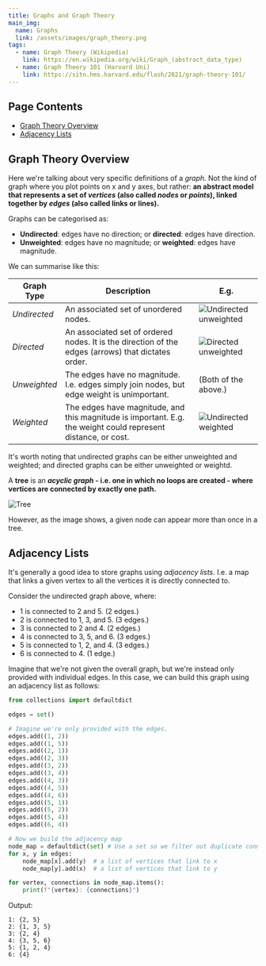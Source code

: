 ```yaml
---
title: Graphs and Graph Theory
main_img:
  name: Graphs
  link: /assets/images/graph_theory.png
tags: 
  - name: Graph Theory (Wikipedia)
    link: https://en.wikipedia.org/wiki/Graph_(abstract_data_type)
  - name: Graph Theory 101 (Harvard Uni)
    link: https://sitn.hms.harvard.edu/flash/2021/graph-theory-101/
---
```


## Page Contents

- [Graph Theory Overview](#graph-theory-overview)
- [Adjacency Lists](#adjacency-lists)

## Graph Theory Overview

Here we're talking about very specific definitions of a _graph_.  Not the kind of graph where you plot points on x and y axes, but rather: **an abstract model that represents a set of _vertices_ (also called _nodes_ or _points_), linked together by _edges_ (also called links or lines).**

Graphs can be categorised as:

- **Undirected**: edges have no direction; or **directed**: edges have direction.
- **Unweighted**: edges have no magnitude; or **weighted**: edges have magnitude.

We can summarise like this:

|Graph Type|Description|E.g.|
|----------|-----------|----|
|_Undirected_|An associated set of unordered nodes.|![Undirected unweighted](/assets/images/undirected_unweighted.png)|
|_Directed_|An associated set of ordered nodes. It is the direction of the edges (arrows) that dictates order.|![Directed unweighted](/assets/images/directed_unweighted.png)|
|_Unweighted_|The edges have no magnitude. I.e. edges simply join nodes, but edge weight is unimportant.|(Both of the above.)
|_Weighted_|The edges have magnitude, and this magnitude is important.  E.g. the weight could represent distance, or cost.|![Undirected weighted](/assets/images/undirected_weighted.png)|

It's worth noting that undirected graphs can be either unweighted and weighted; and directed graphs can be either unweighted or weightd.

A **tree** is an **_acyclic graph_ - i.e. one in which no loops are created - where vertices are connected by exactly one path.**

![Tree](/assets/images/graph_tree.png)

However, as the image shows, a given node can appear more than once in a tree.

## Adjacency Lists

It's generally a good idea to store graphs using _adjacency lists_.  I.e. a map that links a given vertex to all the vertices it is directly connected to.

Consider the undirected graph above, where:

- 1 is connected to 2 and 5. (2 edges.)
- 2 is connected to 1, 3, and 5. (3 edges.)
- 3 is connected to 2 and 4. (2 edges.)
- 4 is connected to 3, 5, and 6. (3 edges.)
- 5 is connected to 1, 2, and 4. (3 edges.)
- 6 is connected to 4. (1 edge.)

Imagine that we're not given the overall graph, but we're instead only provided with individual edges. In this case, we can build this graph using an adjacency list as follows:

```python
from collections import defaultdict

edges = set()

# Imagine we're only provided with the edges.
edges.add((1, 2))
edges.add((1, 5))
edges.add((2, 1))
edges.add((2, 3))
edges.add((3, 2))
edges.add((3, 4))
edges.add((4, 3))
edges.add((4, 5))
edges.add((4, 6))
edges.add((5, 1))
edges.add((5, 2))
edges.add((5, 4))
edges.add((6, 4))

# Now we build the adjacency map
node_map = defaultdict(set) # Use a set so we filter out duplicate connections
for x, y in edges:
    node_map[x].add(y)  # a list of vertices that link to x
    node_map[y].add(x)  # a list of vertices that link to y

for vertex, connections in node_map.items():
    print(f"{vertex}: {connections}")
```

Output:

```text
1: {2, 5}
2: {1, 3, 5}
3: {2, 4}
4: {3, 5, 6}
5: {1, 2, 4}
6: {4}
```

